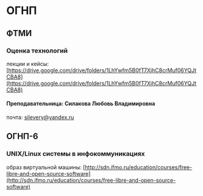 # ОГНП

## ФТМИ

### Оценка технологий

лекции и кейсы: [https://drive.google.com/drive/folders/1LhYwfm5B0fT7XjhC8crMuf06YQJtCBA8](https://drive.google.com/drive/folders/1LhYwfm5B0fT7XjhC8crMuf06YQJtCBA8)

#### Преподавательница: Силакова Любовь Владимировна

почта: [silevery@yandex.ru](mailto:silevery@yandex.ru)

## ОГНП-6

### UNIX/Linux системы в инфокоммуникациях

образ виртуальной машины: [http://sdn.ifmo.ru/education/courses/free-libre-and-open-source-software](http://sdn.ifmo.ru/education/courses/free-libre-and-open-source-software)



